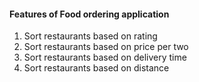 #### Features of Food ordering application

1. Sort restaurants based on rating
2. Sort restaurants based on price per two
3. Sort restaurants based on delivery time
4. Sort restaurants based on distance